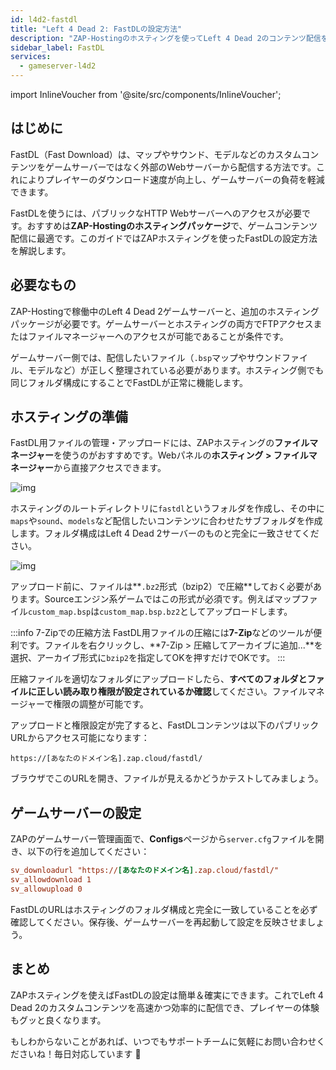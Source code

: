 ```yaml
---
id: l4d2-fastdl
title: "Left 4 Dead 2: FastDLの設定方法"
description: "ZAP-Hostingのホスティングを使ってLeft 4 Dead 2のコンテンツ配信をFastDLで最適化し、ダウンロード速度アップ＆サーバー負荷軽減 → 今すぐチェック"
sidebar_label: FastDL
services:
  - gameserver-l4d2
---
```


import InlineVoucher from '@site/src/components/InlineVoucher';


## はじめに

FastDL（Fast Download）は、マップやサウンド、モデルなどのカスタムコンテンツをゲームサーバーではなく外部のWebサーバーから配信する方法です。これによりプレイヤーのダウンロード速度が向上し、ゲームサーバーの負荷を軽減できます。

FastDLを使うには、パブリックなHTTP Webサーバーへのアクセスが必要です。おすすめは**ZAP-Hostingのホスティングパッケージ**で、ゲームコンテンツ配信に最適です。このガイドではZAPホスティングを使ったFastDLの設定方法を解説します。

<InlineVoucher />

## 必要なもの

ZAP-Hostingで稼働中のLeft 4 Dead 2ゲームサーバーと、追加のホスティングパッケージが必要です。ゲームサーバーとホスティングの両方でFTPアクセスまたはファイルマネージャーへのアクセスが可能であることが条件です。

ゲームサーバー側では、配信したいファイル（`.bsp`マップやサウンドファイル、モデルなど）が正しく整理されている必要があります。ホスティング側でも同じフォルダ構成にすることでFastDLが正常に機能します。

## ホスティングの準備

FastDL用ファイルの管理・アップロードには、ZAPホスティングの**ファイルマネージャー**を使うのがおすすめです。Webパネルの**ホスティング > ファイルマネージャー**から直接アクセスできます。

![img](https://screensaver01.zap-hosting.com/index.php/s/dptRwGTgL6bHXrE/preview)

ホスティングのルートディレクトリに`fastdl`というフォルダを作成し、その中に`maps`や`sound`、`models`など配信したいコンテンツに合わせたサブフォルダを作成します。フォルダ構成はLeft 4 Dead 2サーバーのものと完全に一致させてください。

![img](https://screensaver01.zap-hosting.com/index.php/s/beCCJPFT5si3wRZ/preview)

アップロード前に、ファイルは**`.bz2`形式（bzip2）で圧縮**しておく必要があります。Sourceエンジン系ゲームではこの形式が必須です。例えばマップファイル`custom_map.bsp`は`custom_map.bsp.bz2`としてアップロードします。

:::info 7-Zipでの圧縮方法
FastDL用ファイルの圧縮には**7-Zip**などのツールが便利です。ファイルを右クリックし、**7-Zip > 圧縮してアーカイブに追加...**を選択、アーカイブ形式に`bzip2`を指定してOKを押すだけでOKです。
:::

圧縮ファイルを適切なフォルダにアップロードしたら、**すべてのフォルダとファイルに正しい読み取り権限が設定されているか確認**してください。ファイルマネージャーで権限の調整が可能です。

アップロードと権限設定が完了すると、FastDLコンテンツは以下のパブリックURLからアクセス可能になります：

```
https://[あなたのドメイン名].zap.cloud/fastdl/
```

ブラウザでこのURLを開き、ファイルが見えるかどうかテストしてみましょう。

## ゲームサーバーの設定

ZAPのゲームサーバー管理画面で、**Configs**ページから`server.cfg`ファイルを開き、以下の行を追加してください：

```cfg
sv_downloadurl "https://[あなたのドメイン名].zap.cloud/fastdl/"
sv_allowdownload 1
sv_allowupload 0
```

FastDLのURLはホスティングのフォルダ構成と完全に一致していることを必ず確認してください。保存後、ゲームサーバーを再起動して設定を反映させましょう。

## まとめ

ZAPホスティングを使えばFastDLの設定は簡単＆確実にできます。これでLeft 4 Dead 2のカスタムコンテンツを高速かつ効率的に配信でき、プレイヤーの体験もグッと良くなります。

もしわからないことがあれば、いつでもサポートチームに気軽にお問い合わせくださいね！毎日対応しています 🙂 

<InlineVoucher />